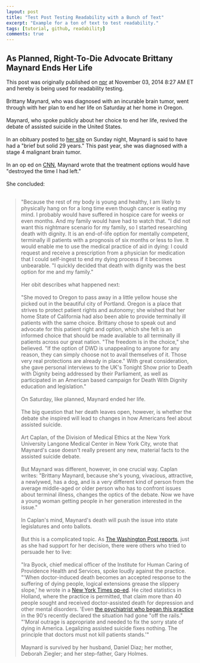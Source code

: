 ```yaml
---
layout: post
title: "Test Post Testing Readability with a Bunch of Text"
excerpt: "Example for a ton of text to test readability."
tags: [tutorial, github, readability]
comments: true
---
```


## As Planned, Right-To-Die Advocate Brittany Maynard Ends Her Life

This post was originally published on [npr](http://www.npr.org/blogs/thetwo-way/2014/11/03/361094919/as-planned-right-to-die-advocate-brittany-maynard-ends-her-life?utm_medium=RSS&utm_campaign=news) at November 03, 2014 8:27 AM ET and hereby is being used for readability testing.
<br><br>
Brittany Maynard, who was diagnosed with an incurable brain tumor, went through with her plan to end her life on Saturday at her home in Oregon.
<br><br>
Maynard, who spoke publicly about her choice to end her life, revived the debate of assisted suicide in the United States.
<br><br>
In an obituary posted to [her site](http://www.thebrittanyfund.org) on Sunday night, Maynard is said to have had a "brief but solid 29 years." This past year, she was diagnosed with a stage 4 malignant brain tumor.
<br><br>
In an op ed on [CNN](http://www.cnn.com/2014/10/07/opinion/maynard-assisted-suicide-cancer-dignity/), Maynard wrote that the treatment options would have "destroyed the time I had left."
<br><br>
She concluded:
<br><br>
> "Because the rest of my body is young and healthy, I am likely to physically hang on for a long time even though cancer is eating my mind. I probably would have suffered in hospice care for weeks or even months. And my family would have had to watch that.
> "I did not want this nightmare scenario for my family, so I started researching death with dignity. It is an end-of-life option for mentally competent, terminally ill patients with a prognosis of six months or less to live. It would enable me to use the medical practice of aid in dying: I could request and receive a prescription from a physician for medication that I could self-ingest to end my dying process if it becomes unbearable.
> "I quickly decided that death with dignity was the best option for me and my family."
<br><br>
Her obit describes what happened next:
<br><br>
>"She moved to Oregon to pass away in a little yellow house she picked out in the beautiful city of Portland. Oregon is a place that strives to protect patient rights and autonomy; she wished that her home State of California had also been able to provide terminally ill patients with the same choice. Brittany chose to speak out and advocate for this patient right and option, which she felt is an informed choice that should be made available to all terminally ill patients across our great nation. "The freedom is in the choice," she believed. "If the option of DWD is unappealing to anyone for any reason, they can simply choose not to avail themselves of it. Those very real protections are already in place." With great consideration, she gave personal interviews to the UK's Tonight Show prior to Death with Dignity being addressed by their Parliament, as well as participated in an American based campaign for Death With Dignity education and legislation."
<br><br>
On Saturday, like planned, Maynard ended her life.
<br><br>
The big question that her death leaves open, however, is whether the debate she inspired will lead to changes in how Americans feel about assisted suicide.
<br><br>
Art Caplan, of the Division of Medical Ethics at the New York University Langone Medical Center in New York City, wrote that Maynard's case doesn't really present any new, material facts to the assisted suicide debate.
<br><br>
But Maynard was different, however, in one crucial way. Caplan writes: "Brittany Maynard, because she's young, vivacious, attractive, a newlywed, has a dog, and is a very different kind of person from the average middle-aged or older person who has to confront issues about terminal illness, changes the optics of the debate. Now we have a young woman getting people in her generation interested in the issue."
<br><br>
In Caplan's mind, Maynard's death will push the issue into state legislatures and onto ballots.
<br><br>
But this is a complicated topic. As [The Washington Post reports](http://www.washingtonpost.com/news/morning-mix/wp/2014/11/03/how-brittany-maynard-may-change-the-right-to-die-debate-after-death/?tid=hp_mm), just as she had support for her decision, there were others who tried to persuade her to live:
<br><br>
>"Ira Byock, chief medical officer of the Institute for Human Caring of Providence Health and Services, spoke loudly against the practice.
>"'When doctor-induced death becomes an accepted response to the suffering of dying people, logical extensions grease the slippery slope,' he wrote in a [New York Times op-ed](http://www.nytimes.com/roomfordebate/2014/10/06/expanding-the-right-to-die/doctor-assisted-suicide-is-unethical-and-dangerous). He cited statistics in Holland, where the practice is permitted, that claim more than 40 people sought and received doctor-assisted death for depression and other mental disorders. 'Even [the psychiatrist who began this practice](http://www.thedailybeast.com/articles/2014/02/03/the-dutch-debate-doctor-assisted-suicide-for-depression.html) in the 90′s recently declared the situation had gone "off the rails."
>"'Moral outrage is appropriate and needed to fix the sorry state of dying in America. Legalizing assisted suicide fixes nothing. The principle that doctors must not kill patients stands.'"
<br><br>
Maynard is survived by her husband, Daniel Diaz; her mother, Deborah Ziegler; and her step-father, Gary Holmes.
